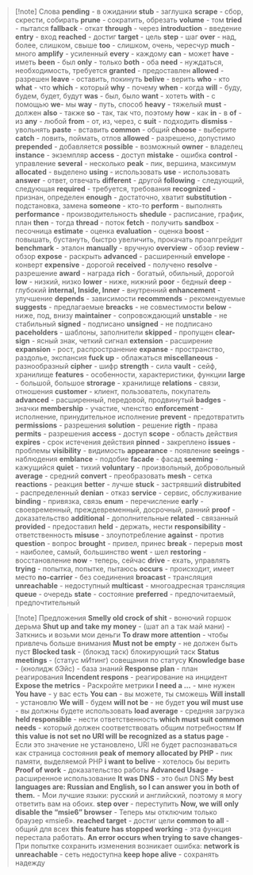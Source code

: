 
> [!note] Слова
**pending** - в ожидании
**stub** - заглушка
**scrape** - сбор, скрести, собирать
**prune** - сократить, обрезать
**volume** - том
**tried** - пытался
**fallback** - откат
**through** - через
**introduction** -  введение
**entry** - вход
**reached** - достиг
**target** - цель
**step** - шаг
**over** - над, более, слишком, свыше
**too** - слишком, очень, чересчур
**much** - много
**amplify** - усиленный
**every** - каждому
**can** - может
**have** - иметь
**been** - был
**only** - только
**both** - оба
**need** - нуждаться, необходимость, требуется
**granted** - предоставлен
**allowed** - разрешен
**leave** - оставить, покинуть
**belive** - верить
**who** - кто
**what** - что
**which** - который
**why** - почему
**when** - когда
**will** - буду, будем, будет, будут
**was** - был, было
**want** - хотеть
**with** - с помощью
**we**- мы
**way** - путь, способ
**heavy** - тяжелый
**must** - должен
**also** - также
**so** - так, так что, поэтому
**how** - как
**in** - в
**of** - из
**any** - любой
**from** - от, из, через, с
**suit** - подходить
**dismiss** - увольнять
**paste** - вставить
**common** - общий
**choose** - выберите
**catch** - ловить, поймать, отлов
**allowed** - разрешено, допустимо
**prepended** - добавляется
**possible** - возможный
**owner** - владелец
**instance** - экземпляр
**access** - доступ
**mistake** - ошибка
**control** - управление
**several** - несколько
**peak** - пик, вершина, максимум
**allocated** - выделено
**using** - использовать
**use** - использовать
**answer** - ответ, отвечать
**different** - другой
**following** - следующий, следующая
**required**  - требуется, требования
**recognized** - признан, определен
**enough** - достаточно, хватит
**substitution** - подстановка, замена
**someone** - кто-то
**perform** - выполнять
**performance** - производительность
**shedule** - расписание, график, план
**then** - тогда
**thread** - поток
**fetch** - получить
**sandbox** - песочница
**estimate** - оценка
**evaluation**  - оценка
**boost** - повышать, бустануть, быстро увеличить, прокачать проапгрейдит
**benchmark** - эталон
**manually** - вручную
**overview** - обзор
**review** - обзор
**expose** - раскрыть
**advanced** - расширенный
**envelope** - конверт
**expensive** - дорогой
**received** - получено
**resolve** - разрешение
**award** - награда
**rich** - богатый, обильный, дорогой
**low** - низкий, низко
**lower** - ниже, нижний
**poor** - бедный
**deep** - глубокий
**internal, Inside, Inner** - внутренний
**enhancement** - улучшение
**depends** - зависимости
**recommends** - рекомендуемые
**suggests** - предлагаемые
**breacks** - не совместимости
**below** - ниже, под, внизу
**maintainer** - сопровождающий
**unstable** - не стабильный
**signed** - подписано
**unsigned** - не подписано
**paceholders** - шаблоны, заполнители
**skipped** - пропущен
**clear-sign** - ясный знак, четкий сигнал
**extension** - расширение
**expansion** - рост, распространение
**expanse** - пространство, раздолье, экспансия
**fuck up** - облажаться
**miscellaneous** - разнообразный
**cipher** - шифр
**strength** - cила
**vault** - сейф, хранилище
**features** - особенности, характеристики, функции
**large** - большой, большое
**strorage** - хранилище
**relations** - связи, отношения
**customer** - клиент, пользователь, покупатель
**advanced** - расширенный, передовой, продвинутый
**badges** - значки
**membership** - участие, членство
**enforcement** - исполнение, принудительное исполнение
**prevent** - предотвратить
**permissions** - разрешения
**solution** - решение
**rigth** - права
**permits** - разрешения
**access** - доступ
**scope** - область действия
**expires** - срок истечения действия
**pinned** - закреплено
**issues** - проблемы
**visibility** - видимость
**appearance** - появление
**seeings** - наблюдения
**emblance** - подобие
**facade** - фасад
**seeming** - кажущийся
**quiet** - тихий
**voluntary** - произвольный, добровольный
**average** - средний
**convert** - преобразовать
**mesh** - сетка
**reactions** - реакция
**better** - лучше
**stuck** - застрявший
**distrubited** - распределенный
**denian** - отказ
**service** - сервис, обслуживание
**binding** - привязка, связь
**enum** - перечисление
**early** - своевременный, преждевременный, досрочный, ранний
**proof** - доказательство
**additional** - дополнительные
**related** - связанный
**provided** - предоставил
**held** - держать, нести
**responsibility** - ответственность
**misuse** - злоупотребление
**against** - против
**question** - вопрос
**brought** - привел, принес
**break** - перерыв
**most** - наиболее, самый, большинство
**went** - шел
**restoring** - восстановление
**now** - теперь, сейчас
**drive** - ехать, управлять
**trying** - попытка, попытке, пытаюсь
**occurs** - происходит, имеет место
**no-carrier** - без соединения
**broacast** - трансляция
**unreachable** - недоступный
**multicast** - многоадресная трансляция
**queue** - очередь
**state** - состояние
**preferred** - предпочитаемый, предпочтительный

> [!note] Предложения
**Smelly old crock of shit** - вонючий горшок дерьма
**Shut up and take my money** - (шат ап а так май мани) - Заткнись и возьми мои 
деньги
**To draw more attention** - чтобы привлечь больше внимания
**Must not be empty** - не должен быть пуст
**Blocked task** - (блокэд таск) блокирующий таск
**Status meetings** - (статус мИтинг) совещания по статусу
**Knowledge base** - (кнолидж бЭйс) - база знаний
**Response plan** - план реагирования
**Incendent respons** - реагирование на инцидент
**Expose the metrics** - Раскройте метрики
**I need a ...** - мне нужен
**You have** - у вас есть
**You can** - вы можете, ты сможешь
**Will install** - установлю
**We will** - будем
**will not be** - не будет
**you wil must use** - вы должны будете использовать
**load average** - средняя загрузка
**held responsible** - нести ответственность
**which must suit common needs** -  который должен соответствовать общим потребностям
**If this value is not set no URI will be recognized as a status page** - Если это значение не установлено, URI не будет распознаваться как страница состояния
**peak of memory allocated by PHP** - пик памяти, выделяемой PHP
**i want to belive** - хотелось бы верить
**Proof of work** - доказательство работы
**Advanced Usage** - расширенное использование
**It was DNS** - это был DNS
**My best languages are: Russian and English, so I can answer you in both of them.** - Мои лучшие языки: русский и английский, поэтому я могу ответить вам на обоих.
**step over** - переступить
**Now, we will only disable the “msie6” browser** - Теперь мы отключим только браузер «msie6».
**reached target** - достиг цели
**common to all** - общий для всех
**this feature has stopped working** - эта функция перестала работать.
**An error occurs when trying to save changes**- При попытке сохранить изменения возникает ошибка:
**network is unreachable** - сеть недоступна
**keep hope alive** - сохранять надежду